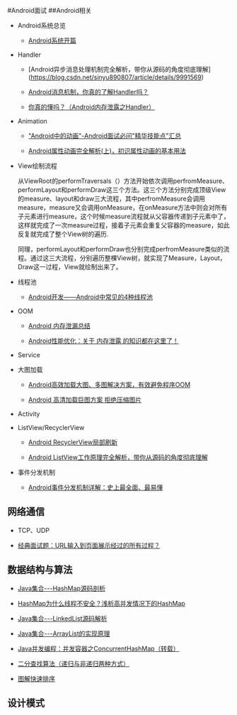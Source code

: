 #Android面试
##Android相关
- Android系统总览
	- [Android系统开篇](gityuan.com/android/)

- Handler
	- [Android异步消息处理机制完全解析，带你从源码的角度彻底理解]	(https://blog.csdn.net/sinyu890807/article/details/9991569)

	- [Android消息机制，你真的了解Handler吗？](www.10tiao.com/html/227/201711/2650241824/1.html)
	- [你真的懂吗？（Android内存泄露之Handler）](https://blog.csdn.net/vv_bug/article/details/52765990)
- Animation
	- ["Android中的动画"-Android面试必问"精华技能点"汇总](https://blog.csdn.net/nzfxx/article/details/51919128)

	
	- [Android属性动画完全解析(上)，初识属性动画的基本用法](https://blog.csdn.net/sinyu890807/article/details/43536355)
- View绘制流程
	
	从ViewRoot的performTraversals（）方法开始依次调用perfromMeasure、performLayout和performDraw这三个方法。这三个方法分别完成顶级View的measure、layout和draw三大流程，其中perfromMeasure会调用measure，measure又会调用onMeasure，在onMeasure方法中则会对所有子元素进行measure，这个时候measure流程就从父容器传递到子元素中了，这样就完成了一次measure过程，接着子元素会重复父容器的measure，如此反复就完成了整个View树的遍历.

	同理，performLayout和performDraw也分别完成perfromMeasure类似的流程。通过这三大流程，分别遍历整棵View树，就实现了Measure，Layout，Draw这一过程，View就绘制出来了。

- 线程池
	- [Android开发——Android中常见的4种线程池](https://blog.csdn.net/seu_calvin/article/details/52415337)
- OOM
	- [Android 内存泄漏总结](https://blog.csdn.net/u010687392/article/details/49909477)

	- [Android性能优化：关于 内存泄露 的知识都在这里了！](https://www.jianshu.com/p/97fb764f2669)
- Service 	
- 大图加载
	- [Android高效加载大图、多图解决方案，有效避免程序OOM](https://blog.csdn.net/sinyu890807/article/details/9316683)

	- [Android 高清加载巨图方案 拒绝压缩图片](https://blog.csdn.net/lmj623565791/article/details/49300989)
- Activity
- ListView/RecyclerView
	- [Android RecyclerView局部刷新](https://blog.csdn.net/qq15357971925/article/details/78043332) 

	- [Android ListView工作原理完全解析，带你从源码的角度彻底理解](https://blog.csdn.net/guolin_blog/article/details/44996879)
- 事件分发机制
	- [Android事件分发机制详解：史上最全面、最易懂](https://www.jianshu.com/p/38015afcdb58)

## 网络通信
- TCP、UDP

- [经典面试题：URL输入到页面展示经过的所有过程？](https://www.jianshu.com/p/184ebd448c7f?mType=Group)

## 数据结构与算法
- [Java集合---HashMap源码剖析](https://www.cnblogs.com/ITtangtang/p/3948406.html)

- [HashMap为什么线程不安全？浅析高并发情况下的HashMap](https://blog.csdn.net/V_Axis/article/details/78604505)
- [Java集合---LinkedList源码解析](https://www.cnblogs.com/ITtangtang/p/3948610.html)
- [Java集合---ArrayList的实现原理](https://www.cnblogs.com/ITtangtang/p/3948610.html)
- [Java并发编程：并发容器之ConcurrentHashMap（转载）](http://www.cnblogs.com/dolphin0520/p/3932905.html)
- [二分查找算法（递归与非递归两种方式）](https://blog.csdn.net/lovesummerforever/article/details/24588989)
- [图解快速排序](http://www.cnblogs.com/MOBIN/p/4681369.html)

## 设计模式